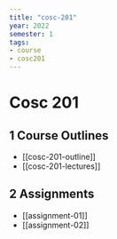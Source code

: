 ```yaml
---
title: "cosc-201"
year: 2022
semester: 1
tags: 
- course
- cosc201
---
```


# Cosc 201

## 1 Course Outlines

- [[cosc-201-outline]]
- [[cosc-201-lectures]]

## 2 Assignments

- [[assignment-01]]
- [[assignment-02]]